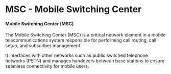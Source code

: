# MSC - Mobile Switching Center

#### Mobile Switching Center (MSC)

The Mobile Switching Center (MSC) is a critical network element in a mobile telecommunications system responsible for performing call routing, call setup, and subscriber management.&#x20;

It interfaces with other networks such as public switched telephone networks (PSTN) and manages handovers between base stations to ensure seamless connectivity for mobile users.

